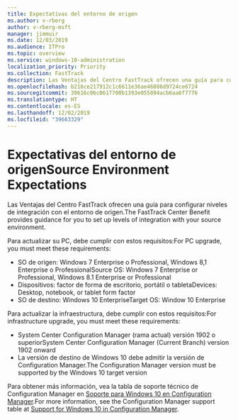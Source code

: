 ```yaml
---
title: Expectativas del entorno de origen
ms.author: v-rberg
author: v-rberg-msft
manager: jimmuir
ms.date: 12/03/2019
ms.audience: ITPro
ms.topic: overview
ms.service: windows-10-administration
localization_priority: Priority
ms.collection: FastTrack
description: Las Ventajas del Centro FastTrack ofrecen una guía para configurar niveles de integración con el entorno de origen para la implementación de Windows 10.
ms.openlocfilehash: b216ce217912c1c6611e36ae46886d9724ce6724
ms.sourcegitcommit: 39616c06c0617700b1393e055894acb6aa6f7776
ms.translationtype: HT
ms.contentlocale: es-ES
ms.lasthandoff: 12/02/2019
ms.locfileid: "39663329"
---
```

# <a name="source-environment-expectations"></a><span data-ttu-id="87d95-103">Expectativas del entorno de origen</span><span class="sxs-lookup"><span data-stu-id="87d95-103">Source Environment Expectations</span></span>

<span data-ttu-id="87d95-104">Las Ventajas del Centro FastTrack ofrecen una guía para configurar niveles de integración con el entorno de origen.</span><span class="sxs-lookup"><span data-stu-id="87d95-104">The FastTrack Center Benefit provides guidance for you to set up levels of integration with your source environment.</span></span>
  
<span data-ttu-id="87d95-105">Para actualizar su PC, debe cumplir con estos requisitos:</span><span class="sxs-lookup"><span data-stu-id="87d95-105">For PC upgrade, you must meet these requirements:</span></span>

- <span data-ttu-id="87d95-106">SO de origen: Windows 7 Enterprise o Professional, Windows 8,1 Enterprise o Professional</span><span class="sxs-lookup"><span data-stu-id="87d95-106">Source OS: Windows 7 Enterprise or Professional, Windows 8.1 Enterprise or Professional</span></span>
- <span data-ttu-id="87d95-107">Dispositivos: factor de forma de escritorio, portátil o tableta</span><span class="sxs-lookup"><span data-stu-id="87d95-107">Devices: Desktop, notebook, or tablet form factor</span></span>
- <span data-ttu-id="87d95-108">SO de destino: Windows 10 Enterprise</span><span class="sxs-lookup"><span data-stu-id="87d95-108">Target OS: Window 10 Enterprise</span></span>

<span data-ttu-id="87d95-109">Para actualizar la infraestructura, debe cumplir con estos requisitos:</span><span class="sxs-lookup"><span data-stu-id="87d95-109">For infrastructure upgrade, you must meet these requirements:</span></span>   

- <span data-ttu-id="87d95-110">System Center Configuration Manager (rama actual) versión 1902 o superior</span><span class="sxs-lookup"><span data-stu-id="87d95-110">System Center Configuration Manager (Current Branch) version 1902 onward</span></span> 
- <span data-ttu-id="87d95-111">La versión de destino de Windows 10 debe admitir la versión de Configuration Manager.</span><span class="sxs-lookup"><span data-stu-id="87d95-111">The Configuration Manager version must be supported by the Windows 10 target version</span></span>

<span data-ttu-id="87d95-112">Para obtener más información, vea la tabla de soporte técnico de Configuration Manager en [Soporte para Windows 10 en Configuration Manager](https://docs.microsoft.com/sccm/core/plan-design/configs/support-for-windows-10).</span><span class="sxs-lookup"><span data-stu-id="87d95-112">For more information, see the Configuration Manager support table at [Support for Windows 10 in Configuration Manager](https://docs.microsoft.com/sccm/core/plan-design/configs/support-for-windows-10).</span></span>
  

 